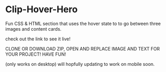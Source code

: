 # Clip-Hover-Hero
Fun CSS &amp; HTML section that uses the hover state to to go between three images and content cards. 

check out the link to see it live!

CLONE OR DOWNLOAD ZIP, OPEN AND REPLACE IMAGE AND TEXT FOR YOUR PROJECT! HAVE FUN! 

(only works on desktop) will hopfully updating to work on mobile soon.
